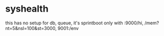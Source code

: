 # syshealth
this has no setup for db, queue, it's sprintboot only with :9000/hi, /mem?nt=5&amp;nsl=100&amp;st=3000, 9001:/env
